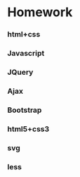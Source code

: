 # Homework

### html+css





### Javascript



### JQuery



### Ajax



### Bootstrap



### html5+css3



### svg



### less


